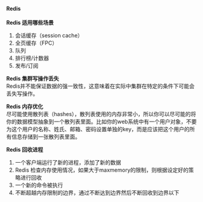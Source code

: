 #### Redis
**Redis 适用哪些场景**  
1. 会话缓存（session cache）
2. 全页缓存（FPC）
3. 队列
4. 排行榜/计数器
5. 发布/订阅

**Redis 集群写操作丢失**  
Redis并不能保证数据的强一致性，这意味着在实际中集群在特定的条件下可能会丢失写操作。

**Redis 内存优化**  
尽可能使用散列表（hashes），散列表使用的内存非常小，所以你可以尽可能的将你的数据模型抽象到一个散列表里面。比如你的web系统中有一个用户对象，不要为这个用户的名称、姓氏、邮箱、密码设置单独的key，而是应该把这个用户的所有信息存储到一张散列表里面。

**Redis 回收进程**  
1. 一个客户端运行了新的进程，添加了新的数据
2. Redis 检查内存使用情况，如果大于maxmemory的限制，则根据设定好的策略进行回收
3. 一个新的命令被执行
4. 不断超越内存限制的边界，通过不断达到边界然后不断回收到边界以下
